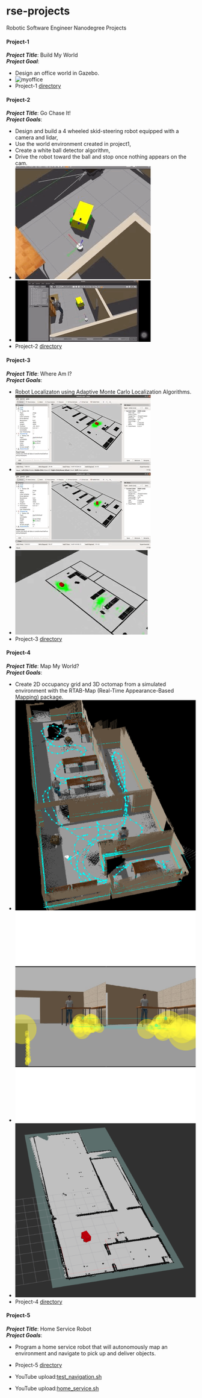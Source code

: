 # rse-projects
Robotic Software Engineer Nanodegree Projects

#### Project-1
***Project Title***: Build My World  
***Project Goal***: 
- Design an office world in Gazebo.
- ![myoffice](https://github.com/tolgakarakurt/udacity-project1/blob/develop/project1-world.png)
- Project-1 [directory](https://github.com/tolgakarakurt/udacity-project1)

#### Project-2
***Project Title***: Go Chase It!  
***Project Goals***: 
- Design and build a 4 wheeled skid-steering robot equipped with a camera and lidar,
- Use the world environment created in project1,
- Create a white ball detector algorithm,
- Drive the robot toward the ball and stop once nothing appears on the cam.
- ![ball chaser](https://github.com/tolgakarakurt/udacity-project2/blob/develop/ball-chaser1.gif)
- ![ball chaser](https://github.com/tolgakarakurt/udacity-project2/blob/develop/ball-chaser2.gif)
- Project-2 [directory](https://github.com/tolgakarakurt/udacity-project2)

#### Project-3
***Project Title***: Where Am I?  
***Project Goals***: 
- Robot Localizaton using Adaptive Monte Carlo Localization Algorithms.
- ![amcl](https://github.com/tolgakarakurt/udacity-project3/blob/develop/amcl-1.gif)
- ![amcl](https://github.com/tolgakarakurt/udacity-project3/blob/develop/amcl-2.gif)
- ![amcl](https://github.com/tolgakarakurt/udacity-project3/blob/develop/amcl-4.gif)
- Project-3 [directory](https://github.com/tolgakarakurt/udacity-project3)


#### Project-4
***Project Title***: Map My World?  
***Project Goals***: 
- Create 2D occupancy grid and 3D octomap from a simulated environment with the RTAB-Map (Real-Time Appearance-Based Mapping) package.
- ![slam](https://github.com/tolgakarakurt/udacity-project4/blob/develop/slam1.png)
- ![slam](https://github.com/tolgakarakurt/udacity-project4/blob/develop/slam2.png)
- ![slam](https://github.com/tolgakarakurt/udacity-project4/blob/develop/slam3.png)
- Project-4 [directory](https://github.com/tolgakarakurt/udacity-project4)


#### Project-5
***Project Title***: Home Service Robot   
***Project Goals***: 
- Program a home service robot that will autonomously map an environment and navigate to pick up and deliver objects.

- Project-5 [directory](https://github.com/tolgakarakurt/udacity-project5)
- YouTube upload:[test_navigation.sh](https://youtu.be/_3M2Jn7vQnE)
- YouTube upload:[home_service.sh](https://youtu.be/kz-dEThbIAo)
